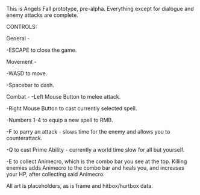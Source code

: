 This is Angels Fall prototype, pre-alpha. Everything except for dialogue and enemy attacks are complete.


CONTROLS:

General -

-ESCAPE to close the game.


Movement -

-WASD to move.

-Spacebar to dash.


Combat -
  -Left Mouse Button to melee attack.
  
  -Right Mouse Button to cast currently selected spell.
  
   -Numbers 1-4 to equip a new spell to RMB.
   
  -F to parry an attack - slows time for the enemy and allows you to counterattack.
  
  -Q to cast Prime Ability - currently a world time slow for all but yourself.
  
  -E to collect Animecro, which is the combo bar you see at the top. Killing enemies adds Animecro to the combo bar and heals you,
  and increases your HP, after collecting said Animecro.



All art is placeholders, as is frame and hitbox/hurtbox data.
